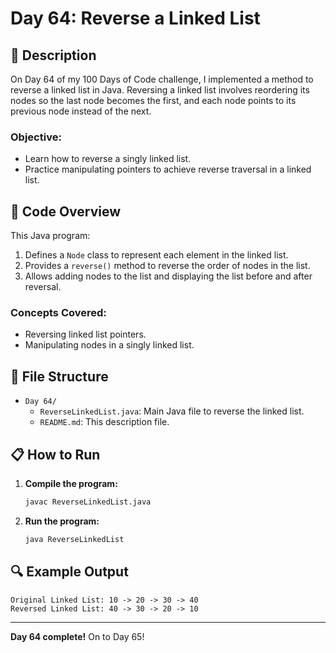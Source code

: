 # Day 64: Reverse a Linked List

## 📝 Description

On Day 64 of my 100 Days of Code challenge, I implemented a method to reverse a linked list in Java. Reversing a linked list involves reordering its nodes so the last node becomes the first, and each node points to its previous node instead of the next.

### **Objective:**
- Learn how to reverse a singly linked list.
- Practice manipulating pointers to achieve reverse traversal in a linked list.

## 🚀 Code Overview

This Java program:
1. Defines a `Node` class to represent each element in the linked list.
2. Provides a `reverse()` method to reverse the order of nodes in the list.
3. Allows adding nodes to the list and displaying the list before and after reversal.

### **Concepts Covered:**
- Reversing linked list pointers.
- Manipulating nodes in a singly linked list.

## 📂 File Structure
- `Day 64/`
  - `ReverseLinkedList.java`: Main Java file to reverse the linked list.
  - `README.md`: This description file.

## 📋 How to Run
1. **Compile the program:**
   ```bash
   javac ReverseLinkedList.java
   ```
2. **Run the program:**
   ```bash
   java ReverseLinkedList
   ```

## 🔍 Example Output

```plaintext
Original Linked List: 10 -> 20 -> 30 -> 40
Reversed Linked List: 40 -> 30 -> 20 -> 10
```

---

**Day 64 complete!** On to Day 65!
